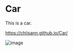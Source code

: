 # Car
This is a car.

https://chiisann.github.io/Car/

![image](https://github.com/user-attachments/assets/56c4a51d-d494-483c-bb3e-5cdfba1a984e)
